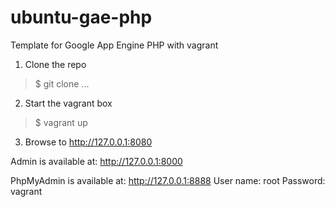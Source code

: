 # ubuntu-gae-php
Template for Google App Engine PHP with vagrant

1. Clone the repo
> $ git clone ...

2. Start the vagrant box
> $ vagrant up

3. Browse to http://127.0.0.1:8080


Admin is available at:
http://127.0.0.1:8000


PhpMyAdmin is available at:
http://127.0.0.1:8888
User name: root
Password: vagrant

